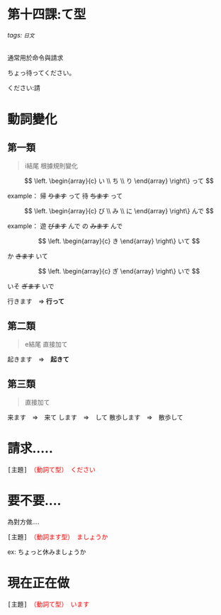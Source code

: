 # 第十四課:て型
###### tags: `日文`

<style>
.import{
    color:red;
}
</style>

通常用於命令與請求

ちょっ待ってください。

ください:請
# 動詞變化
## 第一類
> i結尾 根據規則變化

$$
\left.
  \begin{array}{c}
    い \\ 
    ち \\ 
    り
  \end{array}
\right\}
って
$$

example：
帰 ~~ります~~ って
待 ~~ちます~~ って

$$
\left.
  \begin{array}{c}
    び \\ 
    み \\ 
    に
  \end{array}
\right\}
んで
$$

example：
遊 ~~びます~~ んで
の ~~みます~~ んで

$$
\left.
  \begin{array}{c}
    き
  \end{array}
\right\}
いて
$$

か ~~きます~~ いて

$$
\left.
  \begin{array}{c}
    ぎ
  \end{array}
\right\}
いで
$$

いそ ~~ぎます~~ いで

行きます　=> **行って**
## 第二類
> e結尾 直接加て

起きます　=>　**起きて**

## 第三類
> 直接加て

来ます　=>　来て
します　=>　して
散歩します　=>　散歩して

# 請求.....
<pre>[主題]　<span class="import">（動詞て型）　ください</span></pre>
# 要不要....
為對方做....
<pre>[主題]　<span class="import">（動詞ます型）　ましょうか</span></pre>
ex:
ちょっと休みましょうか
# 現在正在做
<pre>[主題]　<span class="import">（動詞て型）　います</span></pre>